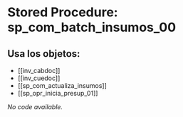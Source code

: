 # Stored Procedure: sp_com_batch_insumos_00

## Usa los objetos:
- [[inv_cabdoc]]
- [[inv_cuedoc]]
- [[sp_com_actualiza_insumos]]
- [[sp_opr_inicia_presup_01]]

*No code available.*
